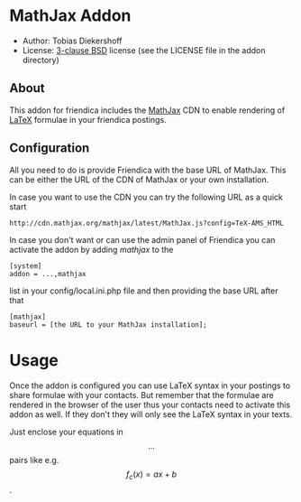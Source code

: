 MathJax Addon
=============

* Author: Tobias Diekershoff
* License: [3-clause BSD](http://opensource.org/licenses/BSD-3-Clause) license
  (see the LICENSE file in the addon directory)

About
-----

This addon for friendica includes the [MathJax][1] CDN to enable rendering of
[LaTeX][2] formulae in your friendica postings.

Configuration
-------------
All you need to do is provide Friendica with the base URL of MathJax. This can
be either the URL of the CDN of MathJax or your own installation.

In case you want to use the CDN you can try the following URL as a quick start

	http://cdn.mathjax.org/mathjax/latest/MathJax.js?config=TeX-AMS_HTML

In case you don't want or can use the admin panel of Friendica you can activate
the addon by adding _mathjax_ to the

	[system]
	addon = ...,mathjax

list in your config/local.ini.php file and then providing the base URL after that

	[mathjax]
	baseurl = [the URL to your MathJax installation];

Usage
=====

Once the addon is configured you can use LaTeX syntax in your postings to share
formulae with your contacts. But remember that the formulae are rendered in the
browser of the user thus your contacts need to activate this addon as well. If
they don't they will only see the LaTeX syntax in your texts.

Just enclose your equations in $$...$$ pairs like e.g. $$f_c(x)=ax+b$$.

[1]: http://www.mathjax.org/
[2]: https://en.wikipedia.org/wiki/LaTeX
